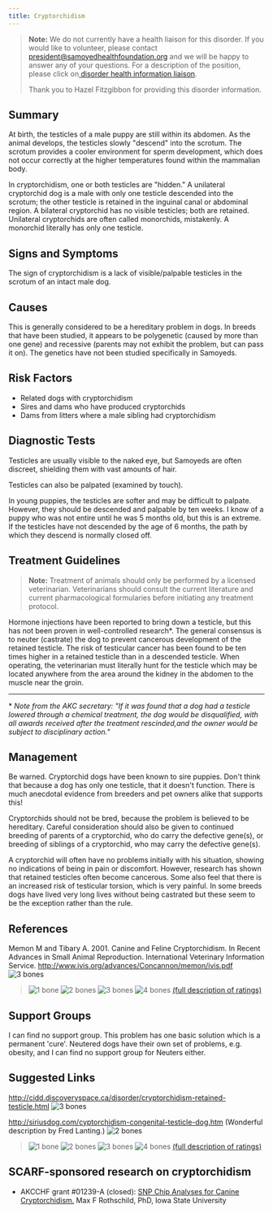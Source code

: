 ```yaml
---
title: Cryptorchidism
---
```

> **Note:** We do not currently have a health liaison for this disorder. If you would like to volunteer, please contact[ president@samoyedhealthfoundation.org](mailto:president@samoyedhealthfoundation.org?subject=Questions%20about%20becoming%20a%20Health%20Information%20Liaison%20or%20Reviewer) and we will be happy to answer any of your questions.
> For a description of the position, please click on[ disorder health information liaison](/become-a-health-information-liaison).
>
> Thank you to Hazel Fitzgibbon for providing this disorder information.

## Summary

At birth, the testicles of a male puppy are still within its abdomen. As
the animal develops, the testicles slowly "descend" into the scrotum.
The scrotum provides a cooler environment for sperm development, which
does not occur correctly at the higher temperatures found within the
mammalian body.

In cryptorchidism, one or both testicles are "hidden."  A unilateral
cryptorchid dog is a male with only one testicle descended into the
scrotum; the other testicle is retained in the inguinal canal or
abdominal region.  A bilateral cryptorchid has no visible testicles;
both are retained. Unilateral cryptorchids are often called monorchids,
mistakenly. A monorchid literally has only one testicle.

## Signs and Symptoms

The sign of cryptorchidism is a lack of visible/palpable testicles in
the scrotum of an intact male dog.

## Causes

This is generally considered to be a hereditary problem in dogs.  In
breeds that have been studied, it appears to be polygenetic (caused by
more than one gene) and recessive (parents may not exhibit the problem,
but can pass it on).  The genetics have not been studied specifically in
Samoyeds.

## Risk Factors

* Related dogs with cryptorchidism
* Sires and dams who have produced cryptorchids
* Dams from litters where a male sibling had cryptorchidism

## Diagnostic Tests

Testicles are usually visible to the naked eye, but Samoyeds are often
discreet, shielding them with vast amounts of hair.

Testicles can also be palpated (examined by touch).

In young puppies, the testicles are softer and may be difficult to
palpate.  However, they should be descended and palpable by ten weeks.
I know of a puppy who was not entire until he was 5 months old, but this
is an extreme.  If the testicles have not descended by the age of 6
months, the path by which they descend is normally closed off.

## Treatment Guidelines

> **Note:** Treatment of animals should only be performed by a licensed
> veterinarian. Veterinarians should consult the current literature and
> current pharmacological formularies before initiating any treatment
> protocol.

Hormone injections have been reported to bring down a testicle, but this
has not been proven in well-controlled research*.  The general
consensus is to neuter (castrate) the dog to prevent cancerous
development of the retained testicle.  The risk of testicular cancer has
been found to be ten times higher in a retained testicle than in a
descended testicle.  When operating, the veterinarian must literally
hunt for the testicle which may be located anywhere from the area around
the kidney in the abdomen to the muscle near the groin.

- - -

\* *Note from the AKC secretary:  "If it was found that a dog had a
testicle lowered through a chemical treatment, the dog would be
disqualified, with all awards received after the treatment rescinded,and
the owner would be subject to disciplinary action."*

## Management

Be warned. Cryptorchid dogs have been known to sire puppies. Don't think
that because a dog has only one testicle, that it doesn't function.
There is much anecdotal evidence from breeders and pet owners alike that
supports this!

Cryptorchids should not be bred, because the problem is believed to be
hereditary.  Careful consideration should also be given to continued
breeding of parents of a cryptorchid, who do carry the defective
gene(s), or breeding of siblings of a cryptorchid, who may carry the
defective gene(s).

A cryptorchid will often have no problems initially with his situation,
showing no indications of being in pain or discomfort. However, research
has shown that retained testicles often become cancerous.  Some also
feel that there is an increased risk of testicular torsion, which is
very painful.  In some breeds dogs have lived very long lives without
being castrated but these seem to be the exception rather than the rule.

## References

Memon M and Tibary A.  2001.  Canine and Feline Cryptorchidism.  In
Recent Advances in Small Animal Reproduction.  International
Veterinary Information Service.
<http://www.ivis.org/advances/Concannon/memon/ivis.pdf>
![3 bones](/img/3-bones.gif)

> ![1 bone](/img/1-bone.gif)
> ![2 bones](/img/2-bones.gif)
> ![3 bones](/img/3-bones.gif)
> ![4 bones](/img/4-bones.gif)
> [(full description of ratings)](/diseases/ratings-what-do-they-mean)

## Support Groups

I can find no support group. This problem has one basic solution which
is a permanent 'cure'. Neutered dogs have their own set of problems,
e.g. obesity, and I can find no support group for Neuters either.

## Suggested Links

<http://cidd.discoveryspace.ca/disorder/cryptorchidism-retained-testicle.html>
![3 bones](/img/3-bones.gif)

<http://siriusdog.com/cyptorchidism-congenital-testicle-dog.htm>
(Wonderful description by Fred Lanting.)
![2 bones](/img/2-bones.gif)

> ![1 bone](/img/1-bone.gif)
> ![2 bones](/img/2-bones.gif)
> ![3 bones](/img/3-bones.gif)
> ![4 bones](/img/4-bones.gif)
> [(full description of ratings)](/diseases/ratings-what-do-they-mean)

## SCARF-sponsored research on cryptorchidism

* AKCCHF grant #01239-A (closed): [SNP Chip Analyses for Canine Cryptorchidism.](https://www.samoyedhealthfoundation.org/research/current-studies/akcchf-grant-1239-a/) Max F Rothschild, PhD, Iowa State University